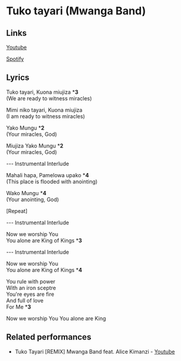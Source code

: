 # Tuko tayari (Mwanga Band)

## Links

[Youtube](https://youtu.be/eoIHxiyOZAk)

[Spotify](https://open.spotify.com/track/4JpNZukH0FMF5hmga7DQba?si=ab648708a17a4eea)

## Lyrics

Tuko tayari, Kuona miujiza ***3**<br>
(We are ready to witness miracles)

Mimi niko tayari, Kuona miujiza<br>
(I am ready to witness miracles)

Yako Mungu ***2**<br>
(Your miracles, God)

Miujiza Yako Mungu ***2**<br>
(Your miracles, God)

--- Instrumental Interlude

Mahali hapa, Pamelowa upako ***4**<br>
(This place is flooded with anointing)

Wako Mungu ***4**<br>
(Your anointing, God)

[Repeat]

--- Instrumental Interlude

Now we worship You<br>
You alone are King of Kings ***3**

--- Instrumental Interlude

Now we worship You<br>
You alone are King of Kings ***4**

You rule with power<br>
With an iron sceptre<br>
You're eyes are fire<br>
And full of love<br>
For Me ***3**

Now we worship You
You alone are King

## Related performances

- Tuko Tayari [REMIX] Mwanga Band feat. Alice Kimanzi - [Youtube](https://youtu.be/-aHXCfpwuRg)
